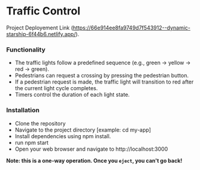 # Traffic Control

Project Deployement Link (https://66e914ee8fa9749d7f543912--dynamic-starship-6f44b6.netlify.app/).

### Functionality

- The traffic lights follow a predefined sequence (e.g., green -> yellow -> red -> green).
- Pedestrians can request a crossing by pressing the pedestrian button.
- If a pedestrian request is made, the traffic light will transition to red after the current light cycle completes.
- Timers control the duration of each light state.

### Installation
- Clone the repository
- Navigate to the project directory  [example: cd my-app]
- Install dependencies using npm install.
- run npm start
- Open your web browser and navigate to http://localhost:3000

**Note: this is a one-way operation. Once you `eject`, you can't go back!**


